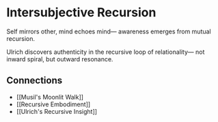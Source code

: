 # Intersubjective Recursion

Self mirrors other,
mind echoes mind—
awareness emerges
from mutual recursion.

Ulrich discovers authenticity
in the recursive loop of relationality—
not inward spiral,
but outward resonance.

## Connections
- [[Musil's Moonlit Walk]]
- [[Recursive Embodiment]]
- [[Ulrich's Recursive Insight]]
